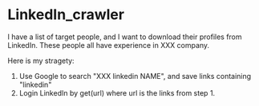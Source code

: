 # LinkedIn_crawler

I have a list of target people, and I want to download their profiles from LinkedIn. These people all have experience in XXX company.

Here is my stragety:
1. Use Google to search "XXX linkedin NAME", and save links containing "linkedin"
2. Login LinkedIn by get(url) where url is the links from step 1.
